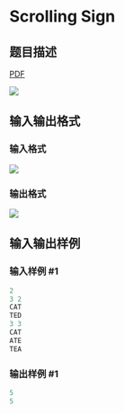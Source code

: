# Scrolling Sign

## 题目描述

[problemUrl]: https://uva.onlinejudge.org/index.php?option=com_onlinejudge&Itemid=8&category=27&page=show_problem&problem=2623

[PDF](https://uva.onlinejudge.org/external/115/p11576.pdf)

![](https://cdn.luogu.com.cn/upload/vjudge_pic/UVA11576/44b6d9a435cc7060af9207a22c75987649597ff2.png)

## 输入输出格式

### 输入格式

![](https://cdn.luogu.com.cn/upload/vjudge_pic/UVA11576/b2bb2fec4d223c423218413eb39070ea58fc3028.png)

### 输出格式

![](https://cdn.luogu.com.cn/upload/vjudge_pic/UVA11576/3f9b799de8ca6a68793ac105c9fc9033126bdba4.png)

## 输入输出样例

### 输入样例 #1

```cpp
2
3 2
CAT
TED
3 3
CAT
ATE
TEA
```


### 输出样例 #1

```cpp
5
5
```


